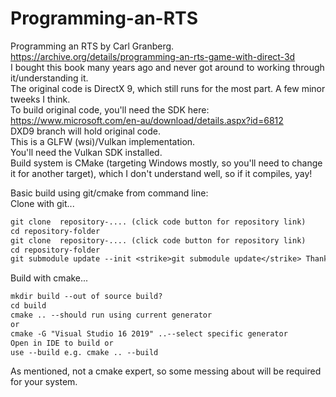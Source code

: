 # Programming-an-RTS
Programming an RTS by Carl Granberg. <br/>
https://archive.org/details/programming-an-rts-game-with-direct-3d<br/>
I bought this book many years ago and never got around to working through it/understanding it. <br/>
The original code is DirectX 9, which still runs for the most part. A few minor tweeks I think.<br/>
To build original code, you'll need the SDK here: https://www.microsoft.com/en-au/download/details.aspx?id=6812 <br/>
DXD9 branch will hold original code.<br/>
This is a GLFW (wsi)/Vulkan implementation.<br/>
You'll need the Vulkan SDK installed.<br/>
Build system is CMake (targeting Windows mostly, so you'll need to change it for another target), which I don't understand well, so if it compiles, yay!<br/>

Basic build using git/cmake from command line:<br/>
Clone with git...<br/>
```diff
git clone  repository-.... (click code button for repository link)
cd repository-folder
git clone  repository-.... (click code button for repository link)
cd repository-folder
git submodule update --init <strike>git submodule update</strike> Thanks sidshekar
```
Build with cmake...
```diff
mkdir build --out of source build?
cd build
cmake .. --should run using current generator 
or
cmake -G "Visual Studio 16 2019" ..--select specific generator
Open in IDE to build or 
use --build e.g. cmake .. --build
```
As mentioned, not a cmake expert, so some messing about will be required for your system.



